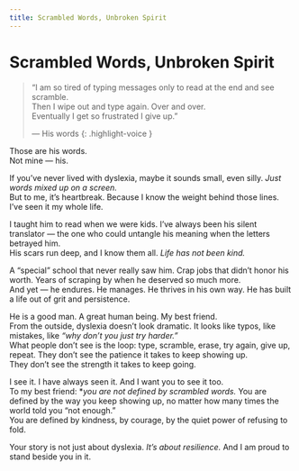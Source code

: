```yaml
---
title: Scrambled Words, Unbroken Spirit
---
```


# Scrambled Words, Unbroken Spirit
> “I am so tired of typing messages only to read at the end and see scramble. <br>
> Then I wipe out and type again. Over and over. <br>
> Eventually I get so frustrated I give up.”<br>
>   
> — His words
{: .highlight-voice }  

Those are his words.<br>
Not mine — his.  


If you’ve never lived with dyslexia, maybe it sounds small, even silly. *Just words mixed up on a screen.* <br>
But to me, it’s heartbreak. Because I know the weight behind those lines. I’ve seen it my whole life.  
  

I taught him to read when we were kids. I’ve always been his silent translator — the one who could untangle his meaning when the letters betrayed him.<br>
His scars run deep, and I know them all. *Life has not been kind.*  


A “special” school that never really saw him.
Crap jobs that didn’t honor his worth.
Years of scraping by when he deserved so much more.<br>
And yet — he endures. He manages. He thrives in his own way. He has built a life out of grit and persistence.  

He is a good man. A great human being. My best friend.<br>
From the outside, dyslexia doesn’t look dramatic. It looks like typos, like mistakes, like *“why don’t you just try harder.”* <br>
What people don’t see is the loop: type, scramble, erase, try again, give up, repeat. They don’t see the patience it takes to keep showing up.<br>
They don’t see the strength it takes to keep going.  

I see it. I have always seen it. And I want you to see it too.<br>
To my best friend: **you are not defined by scrambled words.* You are defined by the way you keep showing up, no matter how many times the world told you “not enough.” <br>
You are defined by kindness, by courage, by the quiet power of refusing to fold.  

Your story is not just about dyslexia. *It’s about resilience.* And I am proud to stand beside you in it.

